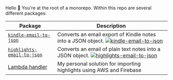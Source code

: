 Hello 👋 You're at the root of a monorepo. Within this repo are several different packages:

| Package                                                          | Description                                                                                                                                                                                                        |
| ---------------------------------------------------------------- | ------------------------------------------------------------------------------------------------------------------------------------------------------------------------------------------------------------------ |
| [`kindle-email-to-json`](packages/kindle-email-to-json/)         | Converts an email export of Kindle notes into a JSON object. [![kindle-email-to-json](https://img.shields.io/npm/v/kindle-email-to-json.svg)](https://www.npmjs.com/package/sawyerh/kindle-email-to-json)          |
| [`highlights-email-to-json`](packages/highlights-email-to-json/) | Converts an email of plain text notes into a JSON object. [![highlights-email-to-json](https://img.shields.io/npm/v/highlights-email-to-json.svg)](https://www.npmjs.com/package/sawyerh/highlights-email-to-json) |
| [Lambda handler](packages/highlights-lambda/)                    | My personal solution for importing highlights using AWS and Firebase                                                                                                                                               |
